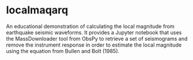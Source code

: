 # localmaqarq
An educational demonstration of calculating the local magnitude from earthquake seismic waveforms. It provides a Jupyter notebook that uses the MassDownloader tool from ObsPy to retrieve a set of seismograms and remove the instrument response in order to estimate the local magnitude using the equation from Bullen and Bolt (1985).
